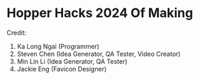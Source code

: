 # Hopper Hacks 2024 Of Making

Credit:
1. Ka Long Ngai (Programmer)
2. Steven Chen (Idea Generator, QA Tester, Video Creator)
3. Min Lin Li (Idea Generator, QA Tester)
4. Jackie Eng (Favicon Designer)